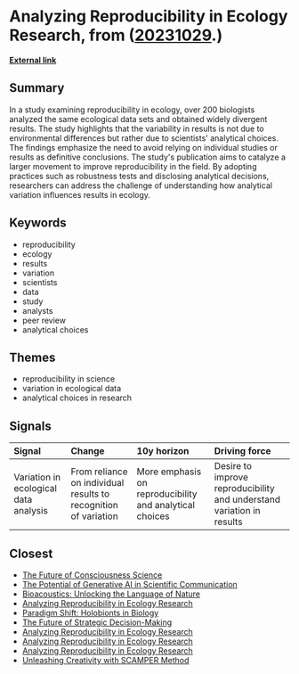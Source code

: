 # __Analyzing Reproducibility in Ecology Research__, from ([20231029](https://kghosh.substack.com/p/20231029).)

__[External link](https://www.nature.com/articles/d41586-023-03177-1)__



## Summary

In a study examining reproducibility in ecology, over 200 biologists analyzed the same ecological data sets and obtained widely divergent results. The study highlights that the variability in results is not due to environmental differences but rather due to scientists' analytical choices. The findings emphasize the need to avoid relying on individual studies or results as definitive conclusions. The study's publication aims to catalyze a larger movement to improve reproducibility in the field. By adopting practices such as robustness tests and disclosing analytical decisions, researchers can address the challenge of understanding how analytical variation influences results in ecology.

## Keywords

* reproducibility
* ecology
* results
* variation
* scientists
* data
* study
* analysts
* peer review
* analytical choices

## Themes

* reproducibility in science
* variation in ecological data
* analytical choices in research

## Signals

| Signal                                | Change                                                          | 10y horizon                                             | Driving force                                                         |
|:--------------------------------------|:----------------------------------------------------------------|:--------------------------------------------------------|:----------------------------------------------------------------------|
| Variation in ecological data analysis | From reliance on individual results to recognition of variation | More emphasis on reproducibility and analytical choices | Desire to improve reproducibility and understand variation in results |

## Closest

* [The Future of Consciousness Science](098f4de4b2e0da23ef41a92329c5e761)
* [The Potential of Generative AI in Scientific Communication](60f3a64993d5e355561c59e5d641bec9)
* [Bioacoustics: Unlocking the Language of Nature](db2690cf7530366ddf6f9606b830f782)
* [Analyzing Reproducibility in Ecology Research](6ca0eb61f6679e513cde2fa1b3637de7)
* [Paradigm Shift: Holobionts in Biology](99e803820e0c09fbc3163a5a26ff49bb)
* [The Future of Strategic Decision-Making](c474eac8117547a89cac2c805652df9c)
* [Analyzing Reproducibility in Ecology Research](6ca0eb61f6679e513cde2fa1b3637de7)
* [Analyzing Reproducibility in Ecology Research](6ca0eb61f6679e513cde2fa1b3637de7)
* [Analyzing Reproducibility in Ecology Research](6ca0eb61f6679e513cde2fa1b3637de7)
* [Unleashing Creativity with SCAMPER Method](0e850e13ca65ce51de13cd4e0ec85861)